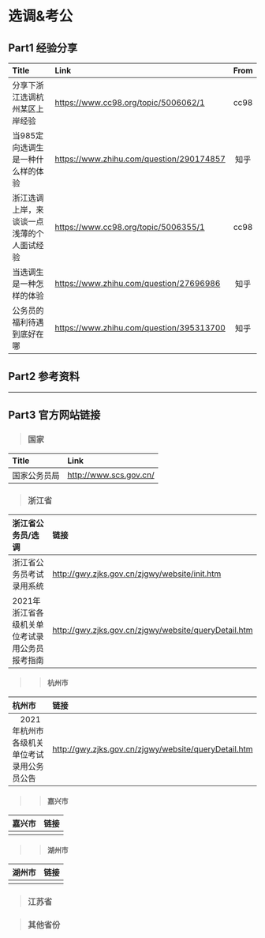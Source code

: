 # 选调&考公

## Part1 经验分享

| Title | Link | From |  
|  :----  | :---- | :----:|
|分享下浙江选调杭州某区上岸经验|https://www.cc98.org/topic/5006062/1|cc98|  
|当985定向选调生是一种什么样的体验|https://www.zhihu.com/question/290174857|知乎|
|浙江选调上岸，来谈谈一点浅薄的个人面试经验|https://www.cc98.org/topic/5006355/1|cc98|
|当选调生是一种怎样的体验|https://www.zhihu.com/question/27696986|知乎|
|公务员的福利待遇到底好在哪|https://www.zhihu.com/question/395313700|知乎|


## Part2 参考资料
----


## Part3 官方网站链接
> ### 国家
|Title|Link|
|:----|:----|
|国家公务员局|http://www.scs.gov.cn/|


> ### 浙江省
|浙江省公务员/选调|链接|
|:----|:----|
|浙江省公务员考试录用系统|http://gwy.zjks.gov.cn/zjgwy/website/init.htm|
|2021年浙江省各级机关单位考试录用公务员报考指南|http://gwy.zjks.gov.cn/zjgwy/website/queryDetail.htm|

>> #### 杭州市  
|杭州市|链接|
|:----|:----|
| 2021年杭州市各级机关单位考试录用公务员公告|http://gwy.zjks.gov.cn/zjgwy/website/queryDetail.htm|


>> #### 嘉兴市  
|嘉兴市|链接|
|:----|:----|
|||


>> #### 湖州市 
|湖州市|链接|
|:----|:----|
|||




> ### 江苏省

> ### 其他省份